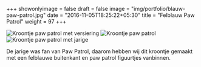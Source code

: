 +++
showonlyimage = false
draft = false
image = "img/portfolio/blauw-paw-patrol.jpg"
date = "2016-11-05T18:25:22+05:30"
title = "Felblauw Paw Patrol"
weight = 97
+++
<!--more-->
![Kroontje paw patrol met versiering][1]
![Kroontje paw patrol][2]
![Kroontje paw patrol met jarige][3]

De jarige was fan van Paw Patrol, daarom hebben wij dit kroontje gemaakt met een felblauwe buitenkant en paw patrol figuurtjes vanbinnen.


[1]: /img/portfolio/blauw-paw-patrol.jpg
[2]: /img/portfolio/alternatieven/blauw_paw_patrol_plain.jpg
[3]: /img/portfolio/alternatieven/paw_patrol_voorbeeld.jpg